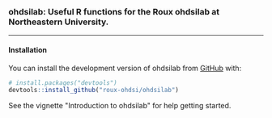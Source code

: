 
<br/>

### ohdsilab: Useful R functions for the Roux ohdsilab at Northeastern University.

<hr/>
<!-- badges: start -->
<!-- badges: end -->

#### Installation

You can install the development version of ohdsilab from [GitHub](https://github.com/) with:

``` r
# install.packages("devtools")
devtools::install_github("roux-ohdsi/ohdsilab")
```

See the vignette "Introduction to ohdsilab" for help getting started. 
